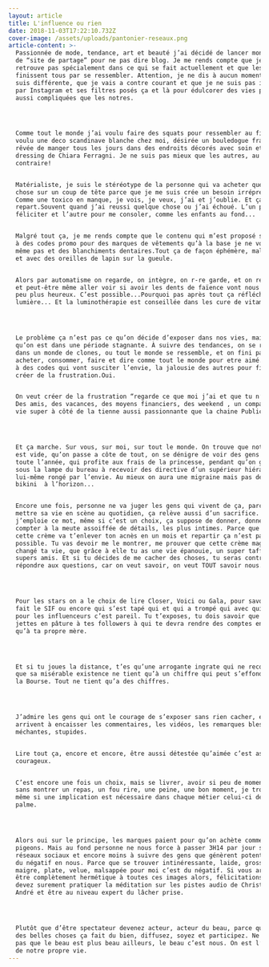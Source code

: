 ```yaml
---
layout: article
title: L'influence ou rien
date: 2018-11-03T17:22:10.732Z
cover-image: /assets/uploads/pantonier-reseaux.png
article-content: >-
  Passionnée de mode, tendance, art et beauté j’ai décidé de lancer mon projet
  de “site de partage” pour ne pas dire blog. Je me rends compte que je ne me
  retrouve pas spécialement dans ce qui se fait actuellement et que les contenus
  finissent tous par se ressembler. Attention, je ne dis à aucun moment que je
  suis différente, que je vais a contre courant et que je ne suis pas influencée
  par Instagram et ses filtres posés ça et là pour édulcorer des vies pourtant,
  aussi compliquées que les notres.




  Comme tout le monde j’ai voulu faire des squats pour ressembler au fit girls,
  voulu une deco scandinave blanche chez moi, désirée un bouledogue français ,
  rêvée de manger tous les jours dans des endroits décorés avec soin et avoir le
  dressing de Chiara Ferragni. Je ne suis pas mieux que les autres, au
  contraire!


  Matérialiste, je suis le stéréotype de la personne qui va acheter quelque
  chose sur un coup de tête parce que je me suis crée un besoin irrépressible.
  Comme une toxico en manque, je vois, je veux, j’ai et j’oublie. Et ça
  repart.Souvent quand j’ai reussi quelque chose ou j’ai échoué. L’un pour me
  féliciter et l’autre pour me consoler, comme les enfants au fond...


  Malgré tout ça, je me rends compte que le contenu qui m’est proposé se limite
  à des codes promo pour des marques de vêtements qu’à la base je ne voulais
  même pas et des blanchiments dentaires.Tout ça de façon éphémère, mal cadrée
  et avec des oreilles de lapin sur la gueule.


  Alors par automatisme on regarde, on intègre, on r-re garde, et on ré-intègre
  et peut-être même aller voir si avoir les dents de faïence vont nous rendre un
  peu plus heureux. C’est possible...Pourquoi pas après tout ça réfléchit la
  lumière... Et la luminothérapie est conseillée dans les cure de vitamine D.




  Le problème ça n’est pas ce qu’on décide d’exposer dans nos vies, mais surtout
  qu’on est dans une période stagnante. À suivre des tendances, on se retrouve
  dans un monde de clones, ou tout le monde se ressemble, et on fini par
  acheter, consommer, faire et dire comme tout le monde pour etre aimé. Répondre
  à des codes qui vont susciter l’envie, la jalousie des autres pour finalement
  créer de la frustration.Oui.


  On veut créer de la frustration “regarde ce que moi j’ai et que tu n’as pas”.
  Des amis, des vacances, des moyens financiers, des weekend , un compagnon, une
  vie super à côté de la tienne aussi passionnante que la chaine Public Sénat.




  Et ça marche. Sur vous, sur moi, sur tout le monde. On trouve que notre vie
  est vide, qu’on passe a côte de tout, on se dénigre de voir des gens bronzés
  toute l’année, qui profite aux frais de la princesse, pendant qu’on grille
  sous la lampe du bureau à recevoir des directive d’un supérieur hiérarchique
  lui-même rongé par l’envie. Au mieux on aura une migraine mais pas de trace de
  bikini  à l’horizon...


  Encore une fois, personne ne va juger les gens qui vivent de ça, parce que
  mettre sa vie en scène au quotidien, ça relève aussi d’un sacrifice. Oui
  j’emploie ce mot, même si c’est un choix, ça suppose de donner, donner sans
  compter à la meute assoiffée de détails, les plus intimes. Parce que dire que
  cette crème va t’enlever ton acnès en un mois et repartir ça n’est pas
  possible. Tu vas devoir me le montrer, me prouver que cette crème magique a
  changé ta vie, que grâce à elle tu as une vie épanouie, un super taff  et des
  supers amis. Et si tu décides de me cacher des choses, tu seras contrainte de
  répondre aux questions, car on veut savoir, on veut TOUT savoir nous.




  Pour les stars on a le choix de lire Closer, Voici ou Gala, pour savoir qui se
  fait le SIF ou encore qui s’est tapé qui et qui a trompé qui avec qui. Et bien
  pour les influenceurs c’est pareil. Tu t’exposes, tu dois savoir que tu te
  jettes en pâture à tes followers à qui te devra rendre des comptes encore plus
  qu’à ta propre mère. 




  Et si tu joues la distance, t’es qu’une arrogante ingrate qui ne reconnaît pas
  que sa misérable existence ne tient qu’à un chiffre qui peut s’effondrer comme
  la Bourse. Tout ne tient qu’a des chiffres. 




  J’admire les gens qui ont le courage de s’exposer sans rien cacher, et qui
  arrivent à encaisser les commentaires, les vidéos, les remarques blessantes,
  méchantes, stupides.


  Lire tout ça, encore et encore, être aussi détestée qu’aimée c’est assez
  courageux. 


  C’est encore une fois un choix, mais se livrer, avoir si peu de moment à soi,
  sans montrer un repas, un fou rire, une peine, une bon moment, je trouve que
  même si une implication est nécessaire dans chaque métier celui-ci décroche la
  palme. 




  Alors oui sur le principe, les marques paient pour qu’on achète comme des
  pigeons. Mais au fond personne ne nous force à passer 3H14 par jour sur nos
  réseaux sociaux et encore moins à suivre des gens que génèrent potentiellement
  du négatif en nous. Parce que se trouver intinéressante, laide, grosse,
  maigre, plate, velue, malsappée pour moi c’est du négatif. Si vous arrivez à
  être complètement hermétique à toutes ces images alors, félicitations. Vous
  devez surement pratiquer la méditation sur les pistes audio de Christophe
  André et être au niveau expert du lâcher prise.




  Plutôt que d’être spectateur devenez acteur, acteur du beau, parce que voir
  des belles choses ça fait du bien, diffusez, soyez et participez. Ne pensez
  pas que le beau est plus beau ailleurs, le beau c’est nous. On est l’influence
  de notre propre vie.
---
```


